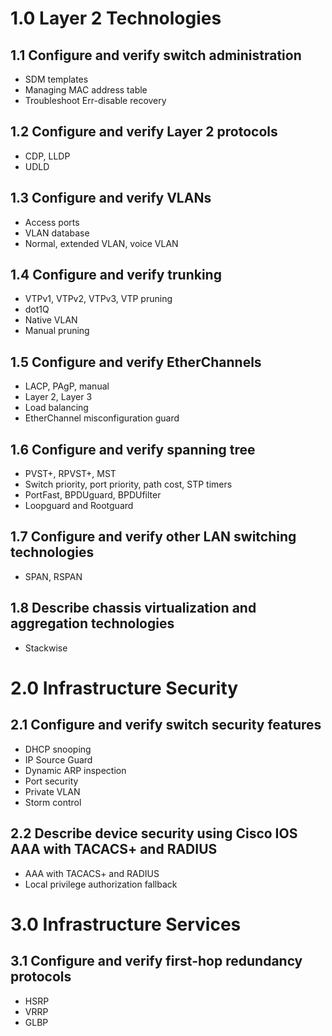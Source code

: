 1.0 Layer 2 Technologies
========================

1.1 Configure and verify switch administration
----------------------------------------------

* SDM templates
* Managing MAC address table
* Troubleshoot Err-disable recovery

1.2 Configure and verify Layer 2 protocols
------------------------------------------

* CDP, LLDP
* UDLD

1.3 Configure and verify VLANs
------------------------------

* Access ports
* VLAN database
* Normal, extended VLAN, voice VLAN

1.4 Configure and verify trunking
---------------------------------
* VTPv1, VTPv2, VTPv3, VTP pruning
* dot1Q
* Native VLAN
* Manual pruning

1.5 Configure and verify EtherChannels
--------------------------------------

* LACP, PAgP, manual
* Layer 2, Layer 3
* Load balancing
* EtherChannel misconfiguration guard

1.6 Configure and verify spanning tree
--------------------------------------

* PVST+, RPVST+, MST
* Switch priority, port priority, path cost, STP timers
* PortFast, BPDUguard, BPDUfilter
* Loopguard and Rootguard

1.7 Configure and verify other LAN switching technologies
---------------------------------------------------------

* SPAN, RSPAN

1.8 Describe chassis virtualization and aggregation technologies
----------------------------------------------------------------

* Stackwise

2.0 Infrastructure Security
===========================

2.1 Configure and verify switch security features
-------------------------------------------------

* DHCP snooping
* IP Source Guard
* Dynamic ARP inspection
* Port security
* Private VLAN
* Storm control

2.2 Describe device security using Cisco IOS AAA with TACACS+ and RADIUS
------------------------------------------------------------------------

* AAA with TACACS+ and RADIUS
* Local privilege authorization fallback

3.0 Infrastructure Services
===========================

3.1 Configure and verify first-hop redundancy protocols
-------------------------------------------------------

* HSRP
* VRRP
* GLBP
